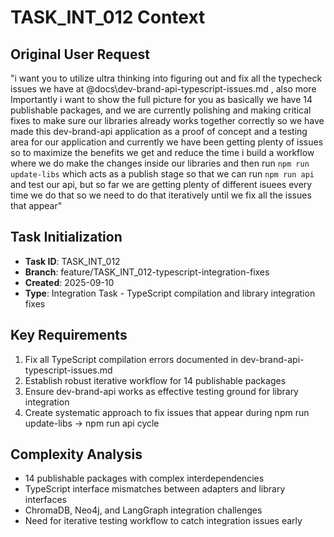 # TASK_INT_012 Context

## Original User Request

"i want you to utilize ultra thinking into figuring out and fix all the typecheck issues we have at @docs\dev-brand-api-typescript-issues.md , also more Importantly i want to show the full picture for you as basically we have 14 publishable packages, and we are currently polishing and making critical fixes to make sure our libraries already works together correctly so we have made this dev-brand-api application as a proof of concept and a testing area for our application and currently we have been getting plenty of issues so to maximize the benefits we get and reduce the time i build a workflow where we do make the changes inside our libraries and then run `npm run update-libs` which acts as a publish stage so that we can run `npm run api` and test our api, but so far we are getting plenty of different isuees every time we do that so we need to do that iteratively until we fix all the issues that appear"

## Task Initialization

- **Task ID**: TASK_INT_012
- **Branch**: feature/TASK_INT_012-typescript-integration-fixes
- **Created**: 2025-09-10
- **Type**: Integration Task - TypeScript compilation and library integration fixes

## Key Requirements

1. Fix all TypeScript compilation errors documented in dev-brand-api-typescript-issues.md
2. Establish robust iterative workflow for 14 publishable packages
3. Ensure dev-brand-api works as effective testing ground for library integration
4. Create systematic approach to fix issues that appear during npm run update-libs → npm run api cycle

## Complexity Analysis

- 14 publishable packages with complex interdependencies
- TypeScript interface mismatches between adapters and library interfaces
- ChromaDB, Neo4j, and LangGraph integration challenges
- Need for iterative testing workflow to catch integration issues early
